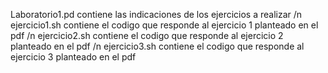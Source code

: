 Laboratorio1.pd contiene las indicaciones de los ejercicios a realizar /n
ejercicio1.sh contiene el codigo que responde al ejercicio 1 planteado en el pdf /n
ejercicio2.sh contiene el codigo que responde al ejercicio 2 planteado en el pdf /n
ejercicio3.sh contiene el codigo que responde al ejercicio 3 planteado en el pdf
